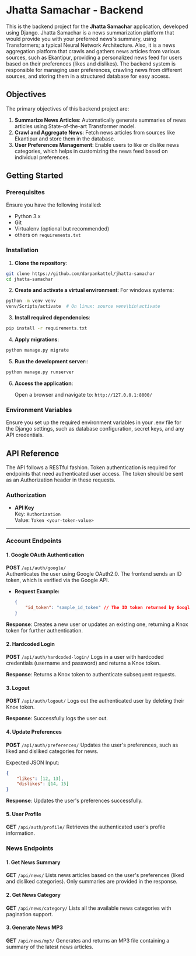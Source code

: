 # Jhatta Samachar - Backend

This is the backend project for the **Jhatta Samachar** application, developed using Django. Jhatta Samachar is a news summarization platform that would provide you with your preferred news's summary, using Transformers; a typical Neural Network Architecture. Also, it is a news aggregation platform that crawls and gathers news articles from various sources, such as Ekantipur, providing a personalized news feed for users based on their preferences (likes and dislikes). The backend system is responsible for managing user preferences, crawling news from different sources, and storing them in a structured database for easy access.

## Objectives

The primary objectives of this backend project are:

1. **Summarize News Articles**: Automatically generate summaries of news articles using State-of-the-art Transformer model.
2. **Crawl and Aggregate News**: Fetch news articles from sources like Ekantipur and store them in the database.
3. **User Preferences Management**: Enable users to like or dislike news categories, which helps in customizing the news feed based on individual preferences.

## Getting Started

### Prerequisites

Ensure you have the following installed:
- Python 3.x
- Git
- Virtualenv (optional but recommended)
- others on `requirements.txt`

### Installation

1. **Clone the repository**:

```bash
git clone https://github.com/darpankattel/jhatta-samachar
cd jhatta-samachar
```

2. **Create and activate a virtual environment**:
For windows systems:

```bash
python -m venv venv
venv/Scripts/activate  # On linux: source venv\bin\activate
```

3. **Install required dependencies**:
```bash
pip install -r requirements.txt
```

4. **Apply migrations**:

```bash
python manage.py migrate
```


5. **Run the development server:**:

```bash
python manage.py runserver
```

6. **Access the application**:

    Open a browser and navigate to: `http://127.0.0.1:8000/`

### Environment Variables

Ensure you set up the required environment variables in your .env file for the Django settings, such as database configuration, secret keys, and any API credentials.

## API Reference

The API follows a RESTful fashion. Token authentication is required for endpoints that need authenticated user access. The token should be sent as an Authorization header in these requests.

### **Authorization**
- **API Key**  
  Key: `Authorization`  
  Value: `Token <your-token-value>`

---

### **Account Endpoints**

#### 1. **Google OAuth Authentication**
**POST** `/api/auth/google/`  
Authenticates the user using Google OAuth2.0. The frontend sends an ID token, which is verified via the Google API.

- **Request Example:**
  ```json
  {
      "id_token": "sample_id_token" // The ID token returned by Google Sign-In
  }

**Response**:
Creates a new user or updates an existing one, returning a Knox token for further authentication.

#### 2. **Hardcoded Login**
**POST** `/api/auth/hardcoded-login/`
Logs in a user with hardcoded credentials (username and password) and returns a Knox token.

**Response**:
Returns a Knox token to authenticate subsequent requests.


#### 3. **Logout**
**POST** `/api/auth/logout/`
Logs out the authenticated user by deleting their Knox token.

**Response**:
Successfully logs the user out.


#### 4. **Update Preferences**
**POST** `/api/auth/preferences/`
Updates the user's preferences, such as liked and disliked categories for news.

Expected JSON Input:
```json
{
    "likes": [12, 13],
    "dislikes": [14, 15]
}
```

**Response**:
Updates the user's preferences successfully.


#### 5. **User Profile**
**GET** `/api/auth/profile/`
Retrieves the authenticated user's profile information.


### News Endpoints
#### 1. **Get News Summary**
**GET** `/api/news/`
Lists news articles based on the user's preferences (liked and disliked categories). Only summaries are provided in the response.

#### 2. **Get News Category**
**GET** `/api/news/category/`
Lists all the available news categories with pagination support.

#### 3. **Generate News MP3**
**GET** `/api/news/mp3/`
Generates and returns an MP3 file containing a summary of the latest news articles.